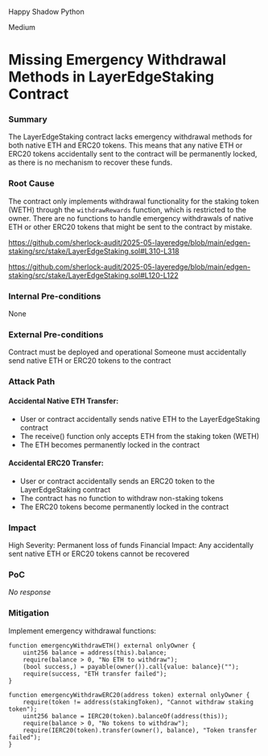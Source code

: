 Happy Shadow Python

Medium

# Missing Emergency Withdrawal Methods in LayerEdgeStaking Contract

### Summary

The LayerEdgeStaking contract lacks emergency withdrawal methods for both native ETH and ERC20 tokens. This means that any native ETH or ERC20 tokens accidentally sent to the contract will be permanently locked, as there is no mechanism to recover these funds.


### Root Cause

The contract only implements withdrawal functionality for the staking token (WETH) through the `withdrawRewards` function, which is restricted to the owner. There are no functions to handle emergency withdrawals of native ETH or other ERC20 tokens that might be sent to the contract by mistake.

https://github.com/sherlock-audit/2025-05-layeredge/blob/main/edgen-staking/src/stake/LayerEdgeStaking.sol#L310-L318

https://github.com/sherlock-audit/2025-05-layeredge/blob/main/edgen-staking/src/stake/LayerEdgeStaking.sol#L120-L122



### Internal Pre-conditions

None

### External Pre-conditions

Contract must be deployed and operational
Someone must accidentally send native ETH or ERC20 tokens to the contract

### Attack Path

#### Accidental Native ETH Transfer:

- User or contract accidentally sends native ETH to the LayerEdgeStaking contract
- The receive() function only accepts ETH from the staking token (WETH)
- The ETH becomes permanently locked in the contract

#### Accidental ERC20 Transfer:

- User or contract accidentally sends an ERC20 token to the LayerEdgeStaking contract
- The contract has no function to withdraw non-staking tokens
- The ERC20 tokens become permanently locked in the contract

### Impact

High Severity: Permanent loss of funds
Financial Impact: Any accidentally sent native ETH or ERC20 tokens cannot be recovered

### PoC

_No response_

### Mitigation

Implement emergency withdrawal functions:


```solidity
function emergencyWithdrawETH() external onlyOwner {
    uint256 balance = address(this).balance;
    require(balance > 0, "No ETH to withdraw");
    (bool success,) = payable(owner()).call{value: balance}("");
    require(success, "ETH transfer failed");
}

function emergencyWithdrawERC20(address token) external onlyOwner {
    require(token != address(stakingToken), "Cannot withdraw staking token");
    uint256 balance = IERC20(token).balanceOf(address(this));
    require(balance > 0, "No tokens to withdraw");
    require(IERC20(token).transfer(owner(), balance), "Token transfer failed");
}
```
